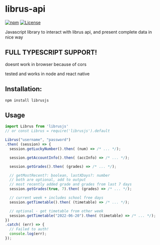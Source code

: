 # librus-api

[![npm](https://img.shields.io/npm/v/librusjs.svg?style=flat)](https://www.npmjs.com/package/librusjs)
[![License](https://img.shields.io/badge/license-MIT-green.svg?style=flat)](http://opensource.org/licenses/MIT)

Javascript library to interact with librus api, and present complete data in nice way

## FULL TYPESCRIPT SUPPORT!

doesnt work in browser because of cors

tested and works in node and react native

## Installation:

```
npm install librusjs
```

## Usage

```javascript
import Librus from 'librusjs'
// or const Librus = require('librusjs').default

Librus("username", "password")
.then( (session) => {
  session.getLuckyNumber().then( (num) => /* ... */);

  session.getAccountInfo().then( (accInfo) => /* ... */);

  session.getGrades().then( (grades) => /* ... */);

  // getMostRecent?: boolean, lastXDays?: number
  // both are optional, add to output
  // most recently added grade and grades from last 7 days
  session.getGrades(true, 7).then( (grades) => /* ... */);

  // current week + includes school free days
  session.getTimetable().then( (timetable) => /* ... */);

  // optional - get timetable from other week
  session.getTimetable("2022-06-20").then( (timetable) => /* ... */);
})
.catch( (err) => {
  // Failed to auth!
  console.log(err);
});
```
